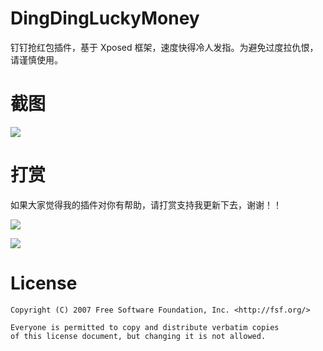 # DingDingLuckyMoney

钉钉抢红包插件，基于 Xposed 框架，速度快得冷人发指。为避免过度拉仇恨，请谨慎使用。

# 截图

![](http://ww4.sinaimg.cn/large/9732f922gw1f4v9r7cuxxg20k00zkb29.gif)


# 打赏
如果大家觉得我的插件对你有帮助，请打赏支持我更新下去，谢谢！！

![](https://ws1.sinaimg.cn/large/006tNc79ly1fitgjgbupqj30yi1bcgnx.jpg)

![](https://ws2.sinaimg.cn/large/006tNc79ly1fitgk77mhrj30ng0zkabc.jpg)
# License

```
Copyright (C) 2007 Free Software Foundation, Inc. <http://fsf.org/>

Everyone is permitted to copy and distribute verbatim copies 
of this license document, but changing it is not allowed.
```